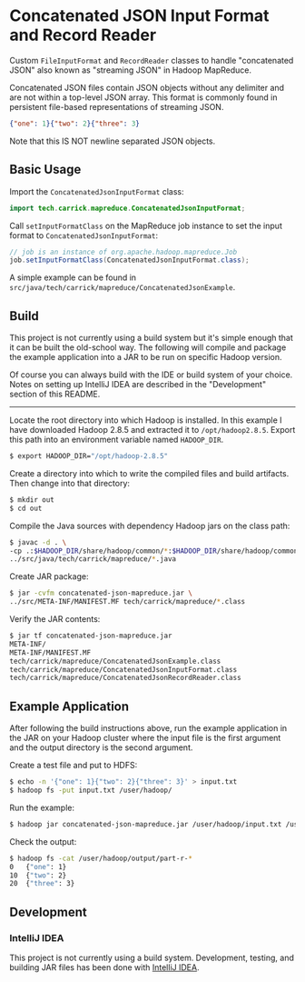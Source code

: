 Concatenated JSON Input Format and Record Reader
================================================

Custom `FileInputFormat` and `RecordReader` classes to handle "concatenated JSON" also known as "streaming JSON" in Hadoop MapReduce.

Concatenated JSON files contain JSON objects without any delimiter and are not within a top-level JSON array. This format is commonly found in persistent file-based representations of streaming JSON.

```json
{"one": 1}{"two": 2}{"three": 3}
```

Note that this IS NOT newline separated JSON objects.


## Basic Usage

Import the `ConcatenatedJsonInputFormat` class:
```java
import tech.carrick.mapreduce.ConcatenatedJsonInputFormat;
```

Call `setInputFormatClass` on the MapReduce job instance to set the input format to `ConcatenatedJsonInputFormat`:

```java
// job is an instance of org.apache.hadoop.mapreduce.Job
job.setInputFormatClass(ConcatenatedJsonInputFormat.class);
```

A simple example can be found in `src/java/tech/carrick/mapreduce/ConcatenatedJsonExample`.


## Build

This project is not currently using a build system but it's simple enough that it can be built the old-school way. The following will compile and package the example application into a JAR to be run on specific Hadoop version.

Of course you can always build with the IDE or build system of your choice. Notes on setting up IntelliJ IDEA are described in the "Development" section of this README.

---

Locate the root directory into which Hadoop is installed. In this example I have downloaded Hadoop 2.8.5 and extracted it to `/opt/hadoop2.8.5`. Export this path into an environment variable named `HADOOP_DIR`.

```bash
$ export HADOOP_DIR="/opt/hadoop-2.8.5"
```
Create a directory into which to write the compiled files and build artifacts. Then change into that directory:

```bash
$ mkdir out
$ cd out
```

Compile the Java sources with dependency Hadoop jars on the class path:

```bash
$ javac -d . \
-cp .:$HADOOP_DIR/share/hadoop/common/*:$HADOOP_DIR/share/hadoop/common/lib/*:$HADOOP_DIR/share/hadoop/mapreduce/* \
../src/java/tech/carrick/mapreduce/*.java
```

Create JAR package:

```bash
$ jar -cvfm concatenated-json-mapreduce.jar \
../src/META-INF/MANIFEST.MF tech/carrick/mapreduce/*.class
```

Verify the JAR contents:

```bash
$ jar tf concatenated-json-mapreduce.jar
META-INF/
META-INF/MANIFEST.MF
tech/carrick/mapreduce/ConcatenatedJsonExample.class
tech/carrick/mapreduce/ConcatenatedJsonInputFormat.class
tech/carrick/mapreduce/ConcatenatedJsonRecordReader.class
```


## Example Application

After following the build instructions above, run the example application in the JAR on your Hadoop cluster where the input file is the first argument and the output directory is the second argument.

Create a test file and put to HDFS:

```bash
$ echo -n '{"one": 1}{"two": 2}{"three": 3}' > input.txt
$ hadoop fs -put input.txt /user/hadoop/
```

Run the example:

```bash
$ hadoop jar concatenated-json-mapreduce.jar /user/hadoop/input.txt /user/hadoop/output/
```

Check the output:

```bash
$ hadoop fs -cat /user/hadoop/output/part-r-*
0	{"one": 1}
10	{"two": 2}
20	{"three": 3}
```

## Development

### IntelliJ IDEA

This project is not currently using a build system. Development, testing, and building JAR files has been done with [IntelliJ IDEA](https://www.jetbrains.com/idea/).

